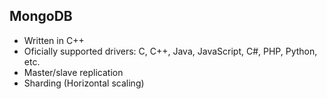 ##  MongoDB

- Written in C++
- Oficially supported drivers: C, C++, Java, JavaScript, C#, PHP, Python, etc.
- Master/slave replication
- Sharding (Horizontal scaling)
